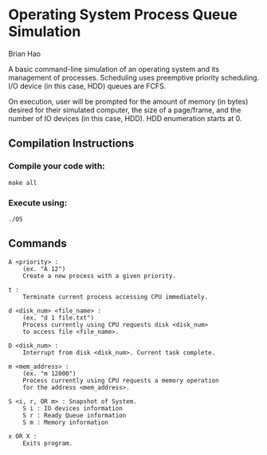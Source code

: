 # Operating System Process Queue Simulation

Brian Hao

A basic command-line simulation of an operating system and its management of processes. Scheduling uses preemptive priority scheduling. I/O device (in this case, HDD) queues are FCFS.

On execution, user will be prompted for the amount of memory (in bytes) desired for their simulated computer, the size of a page/frame, and the number of IO devices (in this case, HDD). HDD enumeration starts at 0.

## Compilation Instructions
### Compile your code with:

`make all`

### Execute using:

`./OS`

## Commands
    A <priority> : 
		(ex. "A 12")
		Create a new process with a given priority.
		
    t : 
		Terminate current process accessing CPU immediately.
		
    d <disk_num> <file_name> : 
		(ex. "d 1 file.txt")
		Process currently using CPU requests disk <disk_num> 
		to access file <file_name>. 
		
    D <disk_num> : 
		Interrupt from disk <disk_num>. Current task complete.
		
	m <mem_address> :
		(ex. "m 12000")
		Process currently using CPU requests a memory operation
		for the address <mem_address>.
    
	S <i, r, OR m> : Snapshot of System.
        S i : IO devices information
        S r : Ready Queue information
        S m : Memory information
		
    x OR X :
		Exits program.